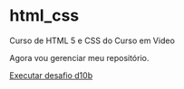 # html_css
 Curso de HTML 5 e CSS do Curso em Video

Agora vou gerenciar meu repositório.

<a href="https://amandasgm.github.io/html_css/desafios/d10/d10b/d10b.html" target="_black"> Executar desafio d10b </a>